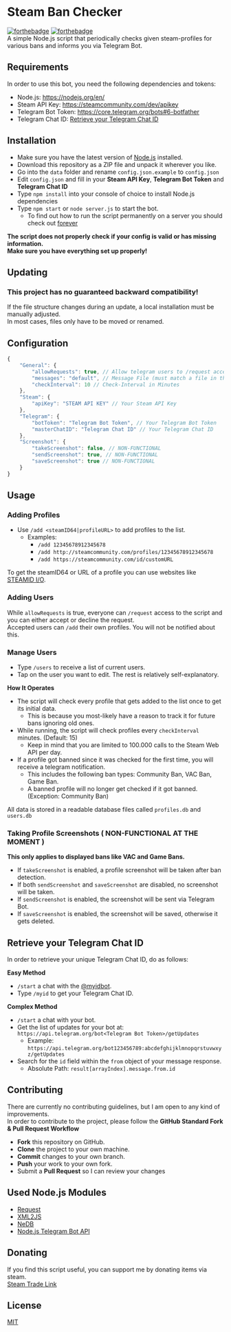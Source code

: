 # Steam Ban Checker
[![forthebadge](https://forthebadge.com/images/badges/built-with-love.svg)](https://forthebadge.com)
[![forthebadge](https://forthebadge.com/images/badges/uses-js.svg)](https://forthebadge.com)  
A simple Node.js script that periodically checks given steam-profiles for various bans and informs you via Telegram Bot.

## Requirements
In order to use this bot, you need the following dependencies and tokens:

- Node.js: https://nodejs.org/en/
- Steam API Key: https://steamcommunity.com/dev/apikey
- Telegram Bot Token: https://core.telegram.org/bots#6-botfather
- Telegram Chat ID: [Retrieve your Telegram Chat ID](#retrieve-your-telegram-chat-id)

## Installation
- Make sure you have the latest version of [Node.js](https://nodejs.org/) installed.
- Download this repository as a ZIP file and unpack it wherever you like.
- Go into the `data` folder and rename `config.json.example` to `config.json`
- Edit `config.json` and fill in your **Steam API Key**, **Telegram Bot Token** and **Telegram Chat ID**
- Type `npm install` into your console of choice to install Node.js dependencies
- Type `npm start` or `node server.js` to start the bot.
  - To find out how to run the script permanently on a server you should check out [forever](https://github.com/foreversd/forever)

**The script does not properly check if your config is valid or has missing information.**  
**Make sure you have everything set up properly!**  

## Updating
### This project has no guaranteed backward compatibility!

If the file structure changes during an update, a local installation must be manually adjusted.  
In most cases, files only have to be moved or renamed.

## Configuration
```Javascript
{
	"General": {
		"allowRequests": true, // Allow telegram users to /request access
		"messages": "default", // Message File (must match a file in the messages folder)
		"checkInterval": 10 // Check-Interval in Minutes
	},
	"Steam": {
		"apiKey": "STEAM API KEY" // Your Steam API Key
	},
	"Telegram": {
		"botToken": "Telegram Bot Token", // Your Telegram Bot Token
		"masterChatID": "Telegram Chat ID" // Your Telegram Chat ID
	},
	"Screenshot": {
		"takeScreenshot": false, // NON-FUNCTIONAL
		"sendScreenshot": true, // NON-FUNCTIONAL
		"saveScreenshot": true // NON-FUNCTIONAL
	}
}
```

## Usage
### Adding Profiles
- Use `/add <steamID64|profileURL>` to add profiles to the list.
  - Examples:
    - `/add 12345678912345678`
	- `/add http://steamcommunity.com/profiles/12345678912345678`
    - `/add https://steamcommunity.com/id/customURL`

To get the steamID64 or URL of a profile you can use websites like [STEAMID I/O](https://steamid.io/).  

### Adding Users
While `allowRequests` is true, everyone can `/request` access to the script and you can either accept or decline the request.  
Accepted users can `/add` their own profiles. You will not be notified about this.

### Manage Users
- Type `/users` to receive a list of current users.
- Tap on the user you want to edit. The rest is relatively self-explanatory.

**How It Operates**
- The script will check every profile that gets added to the list once to get its initial data.
  - This is because you most-likely have a reason to track it for future bans ignoring old ones.
- While running, the script will check profiles every `checkInterval` minutes. (Default: 15)
  - Keep in mind that you are limited to 100.000 calls to the Steam Web API per day.
- If a profile got banned since it was checked for the first time, you will receive a telegram notification.
  - This includes the following ban types: Community Ban, VAC Ban, Game Ban.
  - A banned profile will no longer get checked if it got banned. (Exception: Community Ban)

All data is stored in a readable database files called `profiles.db` and `users.db`

### Taking Profile Screenshots ( NON-FUNCTIONAL AT THE MOMENT )
**This only applies to displayed bans like VAC and Game Bans.**  
- If `takeScreenshot` is enabled, a profile screenshot will be taken after ban detection.
- If both `sendScreenshot` and `saveScreenshot` are disabled, no screenshot will be taken.
- If `sendScreenshot` is enabled, the screenshot will be sent via Telegram Bot.
- If `saveScreenshot` is enabled, the screenshot will be saved, otherwise it gets deleted.

## Retrieve your Telegram Chat ID
In order to retrieve your unique Telegram Chat ID, do as follows:

**Easy Method**
- `/start` a chat with the [@myidbot](https://telegram.me/myidbot).
- Type `/myid` to get your Telegram Chat ID.

**Complex Method**
- `/start` a chat with your bot.
- Get the list of updates for your bot at: `https://api.telegram.org/bot<Telegram Bot Token>/getUpdates`
  - Example: `https://api.telegram.org/bot123456789:abcdefghijklmnopqrstuvwxyz/getUpdates`
- Search for the `id` field within the `from` object of your message response.
  - Absolute Path: `result[arrayIndex].message.from.id`

## Contributing
There are currently no contributing guidelines, but I am open to any kind of improvements.  
In order to contribute to the project, please follow the **GitHub Standard Fork & Pull Request Workflow**

- **Fork** this repository on GitHub.
- **Clone** the project to your own machine.
- **Commit** changes to your own branch.
- **Push** your work to your own fork.
- Submit a **Pull Request** so I can review your changes

## Used Node.js Modules
- [Request](https://github.com/request/request)
- [XML2JS](https://github.com/Leonidas-from-XIV/node-xml2js)
- [NeDB](https://github.com/louischatriot/nedb)
- [Node.js Telegram Bot API](https://github.com/mast/telegram-bot-api)

## Donating
If you find this script useful, you can support me by donating items via steam.  
[Steam Trade Link](https://steamcommunity.com/tradeoffer/new/?partner=169517256&token=77MTawmP)

## License
[MIT](https://github.com/IceQ1337/SteamBanChecker/blob/master/LICENSE)
